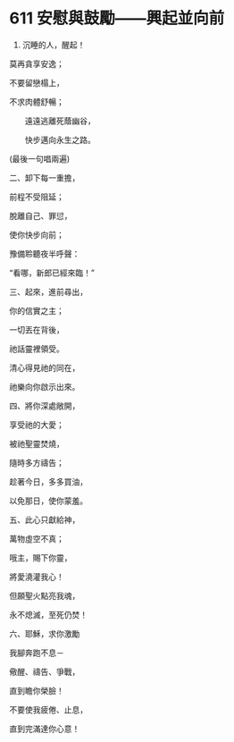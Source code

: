 # 611 安慰與鼓勵——興起並向前 

1.  沉睡的人，醒起！

莫再貪享安逸；

不要留戀榻上，

不求肉體舒暢；

　　遠遠逃離死蔭幽谷，

　　快步邁向永生之路。

(最後一句唱兩遍)

二、卸下每一重擔，

前程不受阻延；

脫離自己、罪愆，

使你快步向前；

豫備聆聽夜半呼聲：

“看哪，新郎已經來臨！”

三、起來，進前尋出，

你的信實之主；

一切丟在背後，

祂話靈裡領受。

清心得見祂的同在，

祂樂向你啟示出來。

四、將你深處敞開，

享受祂的大愛；

被祂聖靈焚燒，

隨時多方禱告；

趁著今日，多多買油，

以免那日，使你蒙羞。

五、此心只獻給神，

萬物虛空不真；

哦主，賜下你靈，

將愛澆灌我心！

但願聖火點亮我魂，

永不熄滅，至死仍焚！

六、耶穌，求你激勵

我腳奔跑不息－

儆醒、禱告、爭戰，

直到瞻你榮臉！

不要使我疲倦、止息，

直到完滿達你心意！

